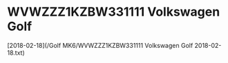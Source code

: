 # WVWZZZ1KZBW331111 Volkswagen Golf

[2018-02-18](/Golf MK6/WVWZZZ1KZBW331111 Volkswagen Golf 2018-02-18.txt)
